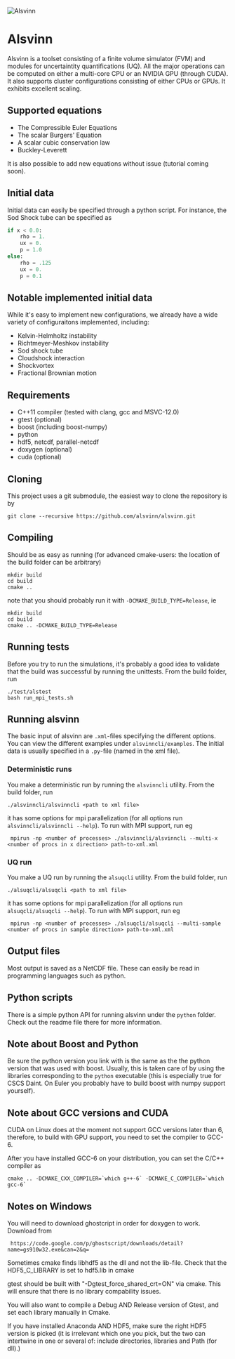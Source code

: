 ![Alsvinn](https://github.com/kjetil-lye/alsvinn/raw/master/documentation/images/kh.png "Kelvin-Helmholtz simulation")
# Alsvinn

Alsvinn is a toolset consisting of a finite volume simulator (FVM) and modules for uncertaintity quantifications (UQ). 
All the major operations can be computed on either a multi-core CPU or an NVIDIA GPU (through CUDA). 
It also supports cluster configurations consisting of either CPUs or GPUs. It exhibits excellent scaling.

## Supported equations

  * The Compressible Euler Equations
  * The scalar Burgers' Equation
  * A scalar cubic conservation law
  * Buckley-Leverett
  
It is also possible to add new equations without issue (tutorial coming soon).

## Initial data

Initial data can easily be specified through a python script. For instance, the Sod Shock tube can be specified as
```python
if x < 0.0:
    rho = 1.
    ux = 0.
    p = 1.0
else:
    rho = .125
    ux = 0.
    p = 0.1
```

## Notable implemented initial data
While it's easy to implement new configurations, we already have a wide variety of configuraitons implemented, including:

   * Kelvin-Helmholtz instability
   * Richtmeyer-Meshkov instability
   * Sod shock tube
   * Cloudshock interaction
   * Shockvortex
   * Fractional Brownian motion
   


## Requirements

  * C++11 compiler (tested with clang, gcc and MSVC-12.0)
  * gtest (optional)
  * boost (including boost-numpy)
  * python 
  * hdf5, netcdf, parallel-netcdf
  * doxygen (optional)
  * cuda (optional)

## Cloning

This project uses a git submodule, the easiest way to clone the repository is by

    git clone --recursive https://github.com/alsvinn/alsvinn.git
    
## Compiling

Should be as easy as running (for advanced cmake-users: the location of the build folder can be arbitrary)

    mkdir build
    cd build
    cmake ..

note that you should probably run it with ```-DCMAKE_BUILD_TYPE=Release```, ie

    mkdir build
    cd build
    cmake .. -DCMAKE_BUILD_TYPE=Release
    
    
## Running tests

Before you try to run the simulations, it's probably a good idea to validate that the build was successful by running the unittests. From the build folder, run

    ./test/alstest
    bash run_mpi_tests.sh

## Running alsvinn

The basic input of alsvinn are ```.xml```-files specifying the different options. You can view the different examples under ```alsvinncli/examples```. The initial data is usually specified in a ```.py```-file (named in the xml file).

### Deterministic runs

You make a deterministic run by running the ```alsvinncli``` utility. From the build folder, run

    ./alsvinncli/alsvinncli <path to xml file>
 
 it has some options for mpi parallelization (for all options run ```alsvinncli/alsvinncli --help```). To run with MPI support, run eg
 
     mpirun -np <number of processes> ./alsvinncli/alsvinncli --multi-x <number of procs in x direction> path-to-xml.xml

### UQ run

You make a UQ run by running the ```alsuqcli``` utility. From the build folder, run

    ./alsuqcli/alsuqcli <path to xml file>
 
 it has some options for mpi parallelization (for all options run ```alsuqcli/alsuqcli --help```). To run with MPI support, run eg
 
     mpirun -np <number of processes> ./alsuqcli/alsuqcli --multi-sample <number of procs in sample direction> path-to-xml.xml

## Output files

Most output is saved as a NetCDF file. These can easily be read in programming languages such as python.

## Python scripts

There is a simple python API for running alsvinn under the ```python``` folder. Check out the readme file there for more information.

## Note about Boost and Python

Be sure the python version you link with is the same as the the python version that was used with boost.
Usually, this is taken care of by using the libraries corresponding to the ```python``` executable (this is
especially true for CSCS Daint. On Euler you probably have to build boost with numpy support yourself).

## Note about GCC versions and CUDA

CUDA on Linux does at the moment not support GCC versions later than 6, therefore, to build with GPU support, you need to set the compiler to GCC-6.

After you have installed GCC-6 on your distribution, you can set the C/C++ compiler as

    cmake .. -DCMAKE_CXX_COMPILER=`which g++-6` -DCMAKE_C_COMPILER=`which gcc-6`

## Notes on Windows

You will need to download ghostcript in order for doxygen to work. Download from 

     https://code.google.com/p/ghostscript/downloads/detail?name=gs910w32.exe&can=2&q=

Sometimes cmake finds libhdf5 as the dll and not the lib-file. Check that the HDF5_C_LIBRARY is set to hdf5.lib in cmake

gtest should be built with "-Dgtest_force_shared_crt=ON" via cmake. This will ensure that there is no library compability issues. 

You will also want to compile a Debug AND Release version of Gtest, and set each library manually in Cmake. 

If you have installed Anaconda AND HDF5, make sure the right HDF5 version is picked (it is irrelevant which one you pick, 
but the two can intertwine in one or several of: include directories, libraries and Path (for dll).)



